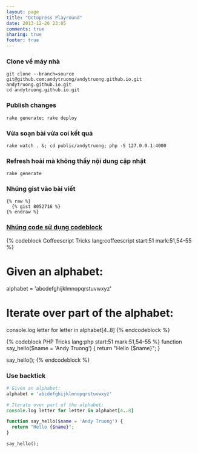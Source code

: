 ```yaml
---
layout: page
title: "Octopress Playround"
date: 2013-12-26 23:05
comments: true
sharing: true
footer: true
---
```


### Clone về máy nhà

    git clone --branch=source git@github.com:andytruong/andytruong.github.io.git andytruong.github.io.git
    cd andytruong.github.io.git

### Publish changes
    rake generate; rake deploy

### Vừa soạn bài vừa coi kết quả

    rake watch . &; cd public/andytruong; php -S 127.0.0.1:4000

### Refresh hoài mà không thấy nội dung cập nhật

    rake generate

### Nhúng gist vào bài viết

    {% raw %}
      {% gist 8052716 %}
    {% endraw %}

### [Nhúng code sử dụng codeblock](http://octopress.org/docs/plugins/codeblock/)

{% codeblock Coffeescript Tricks lang:coffeescript start:51 mark:51,54-55 %}
# Given an alphabet:
alphabet = 'abcdefghijklmnopqrstuvwxyz'

# Iterate over part of the alphabet:
console.log letter for letter in alphabet[4..8]
{% endcodeblock %}

{% codeblock PHP Tricks lang:php start:51 mark:51,54-55 %}
function say_hello($name = 'Andy Truong') {
  return "Hello {$name}";
}

say_hello();
{% endcodeblock %}

### Use backtick

``` coffeescript Coffeescript Tricks start:51 mark:52,54-55
# Given an alphabet:
alphabet = 'abcdefghijklmnopqrstuvwxyz'

# Iterate over part of the alphabet:
console.log letter for letter in alphabet[4..8]
```

``` php Demo PHP
function say_hello($name = 'Andy Truong') {
  return "Hello {$name}";
}

say_hello();
```
